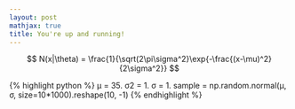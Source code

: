 ```yaml
---
layout: post
mathjax: true
title: You're up and running!
---
```


$$ N(x|\theta) = \frac{1}{\sqrt(2\pi\sigma^2}\exp{-\frac{(x-\mu)^2}{2\sigma^2}} $$

{% highlight python %}
μ = 35.
σ2 = 1.
σ = 1.
sample = np.random.normal(μ, σ, size=10*1000).reshape(10, -1)
{% endhighlight %}
